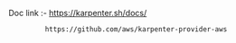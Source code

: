 
 Doc link :- https://karpenter.sh/docs/

 
             https://github.com/aws/karpenter-provider-aws
